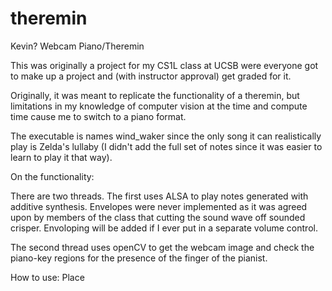 # theremin
Kevin? Webcam Piano/Theremin

This was originally a project for my CS1L class at UCSB were everyone got to make up a project and (with instructor approval) get graded for it.

Originally, it was meant to replicate the functionality of a theremin, but limitations in my knowledge of computer vision at the time and compute time cause me to switch to a piano format.

The executable is names wind_waker since the only song it can realistically play is Zelda's lullaby (I didn't add the full set of notes since it was easier to learn to play it that way).

On the functionality:

There are two threads. The first uses ALSA to play notes generated with additive synthesis. Envelopes were never implemented as it was agreed upon by members of the class that cutting the sound wave off sounded crisper. Envoloping will be added if I ever put in a separate volume control.

The second thread uses openCV to get the webcam image and check the piano-key regions for the presence of the finger of the pianist.

How to use: Place 
